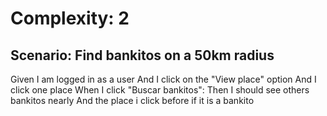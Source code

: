 # Complexity: 2

## Scenario: Find bankitos on a 50km radius

Given I am logged in as a user
And I click on the "View place" option
And I click one place
When I click "Buscar bankitos":
Then I should see others bankitos nearly
And the place i click before if it is a bankito


